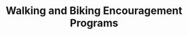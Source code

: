 ---
  slug: "/walkingandbikingencouragementprograms"
  title: Walking and Biking Encouragement Programs 
  focusAreas: [Environment,Communities,Transportation]
  principles: [Equity,Sustainability]
  seeOther: [Sidewalk Standards,Complete Streets]
  trackingProgressLinks: [Commute Mode,Miles Driven]
---